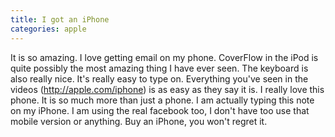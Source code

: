 ```yaml
---
title: I got an iPhone
categories: apple
---
```


It is so amazing. I love getting email on my phone. CoverFlow in the iPod is quite possibly the most amazing thing I have ever seen. The keyboard is also really nice. It's really easy to type on. Everything you've seen in the videos (http://apple.com/iphone) is as easy as they say it is. I really love this phone. It is so much more than just a phone. I am actually typing this note on my iPhone. I am using the real facebook too, I don't have too use that mobile version or anything. Buy an iPhone, you won't regret it.
